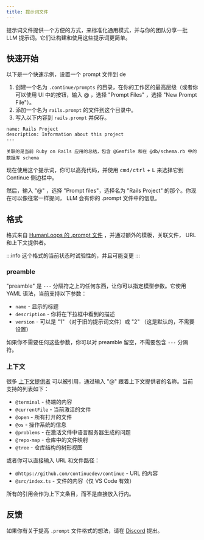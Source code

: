 ```yaml
---
title: 提示词文件
---
```


提示词文件提供一个方便的方式，来标准化通用模式，并与你的团队分享一批 LLM 提示词。它们让构建和使用这些提示词更简单。

## 快速开始

<!-- :::tip[提示词库]
为了帮助你开始，[我们精心编写了一个小的 `.prompt` 文件库](https://github.com/continuedev/prompt-file-examples)。我们鼓励社区贡献到这个仓库，所有请考虑为你的 prompt 创建一个拉取请求！
::: -->

以下是一个快速示例，设置一个 prompt 文件到 de

1. 创建一个名为 `.continue/prompts` 的目录，在你的工作区的最高层级（或者你可以使用 UI 中的按钮，输入 @ ，选择 "Prompt Files" ，选择 "New Prompt File"）。
2. 添加一个名为 `rails.prompt` 的文件到这个目录中。
3. 写入以下内容到 `rails.prompt` 并保存。

```
name: Rails Project
description: Information about this project
---

关联的是当前 Ruby on Rails 应用的总结，包含 @Gemfile 和在 @db/schema.rb 中的数据库 schema
```

现在使用这个提示词，你可以高亮代码，并使用 <kbd>cmd/ctrl</kbd> + <kbd>L</kbd> 来选择它到 Continue 侧边栏中。

然后，输入 "@" ，选择 "Prompt files"，选择名为 "Rails Project" 的那个。你现在可以像往常一样提问， LLM 会有你的 .prompt 文件中的信息。

## 格式

格式来自 [HumanLoops 的 .prompt 文件](https://docs.humanloop.com/docs/prompt-file-format) ，并通过额外的模板，关联文件， URL 和上下文提供者。

:::info
这个格式的当前状态时试验性的，并且可能变更
:::

### preamble

"preamble" 是 `---` 分隔符之上的任何东西，让你可以指定模型参数。它使用 YAML 语法，当前支持以下参数：

- `name` - 显示的标题
- `description` - 你将在下拉框中看到的描述
- `version` - 可以是 "1" （对于旧的提示词文件）或 "2" （这是默认的，不需要设置）

如果你不需要任何这些参数，你可以对 preamble 留空，不需要包含 `---` 分隔符。

### 上下文

很多 [上下文提供者](../context-providers.mdx) 可以被引用，通过输入 "@" 跟着上下文提供者的名称。当前支持的列表如下：

- `@terminal` - 终端的内容
- `@currentFile` - 当前激活的文件
- `@open` - 所有打开的文件
- `@os` - 操作系统的信息
- `@problems` - 在激活文件中语言服务器生成的问题
- `@repo-map` - 仓库中的文件映射
- `@tree` - 仓库结构的树形视图

或者你可以直接输入 URL 和文件路径：

- `@https://github.com/continuedev/continue` - URL 的内容
- `@src/index.ts` - 文件的内容（仅 VS Code 有效）

所有的引用会作为上下文条目，而不是直接放入行内。

## 反馈

如果你有关于提高 `.prompt` 文件格式的想法，请在 [Discord](https://discord.gg/NWtdYexhMs) 提出。

